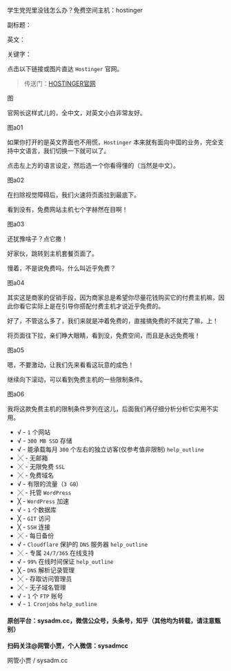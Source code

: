 学生党兜里没钱怎么办？免费空间主机：hostinger

副标题：

英文：

关键字：











点击以下链接或图片直达 `Hostinger` 官网。

> 传送门：[HOSTINGER官网](https://www.tkqlhce.com/click-100678624-13660621)

图



官网长这样式儿的，全中文，对英文小白非常友好。

图a01



如果你打开的是英文界面也不用慌，`Hostinger` 本来就有面向中国的业务，完全支持中文语言，我们切换一下就可以了。

点击左上方的语言设定，然后选一个你看得懂的（当然是中文）。

图a02



在扫除视觉障碍后，我们火速将页面拉到最底下。

看到没有，免费网站主机七个字赫然在目啊！

图a03



还犹豫啥子？点它撒！

好家伙，跳转到主机套餐页面了。

慢着，不是说免费吗，什么叫近乎免费？

图a04



其实这是商家的促销手段，因为商家总是希望你尽量花钱购买它的付费主机嘛，因此你看它实际上是在引导你搭配付费主机才说近乎免费的。

好了，不管这么多了，我们来就是冲着免费的，直接搞免费的不就完了嘛，上！

将页面往下拉，亲们睁大眼睛，看到没，免费空间，而且是永远免费哦！

图a05



嗯，不要激动，让我们先来看看这玩意的成色！

继续向下滚动，可以看到免费主机的一些限制条件。

图a06



我将这款免费主机的限制条件罗列在这儿，后面我们再仔细分析分析它实用不实用。



*  √ - `1` 个网站
*  √ - `300 MB SSD` 存储
*  √ - 能承载每月 `300` 个左右的独立访客(仅参考值非限制) `help_outline`
*  ╳ - 无邮箱
*  ╳ - 无限免费 `SSL`
*  ╳ - 免费域名
*  √ - 有限的流量（`3 GB`）
*  ╳ - 托管 `WordPress`
*  ╳ - `WordPress` 加速
*  √ - `1` 个数据库
*  ╳ - `GIT` 访问
*  ╳ - `SSH` 连接
*  ╳ - 每日备份
*  √ - `Cloudflare` 保护的 `DNS` 服务器 `help_outline`
*  ╳ - 专属 `24/7/365` 在线支持
*  √ - `99%` 在线时间保证 `help_outline`
*  ╳ - `DNS` 解析记录管理
*  ╳ - 存取访问管理员
*  ╳ - 无子域名管理
*  √ - `1` 个 `FTP` 账号
*  √ - `1 Cronjobs`  `help_outline`



























#### 原创平台：sysadm.cc，微信公众号，头条号，知乎（其他均为转载，请注意甄别）



**扫码关注@网管小贾，个人微信：sysadmcc**

网管小贾 / sysadm.cc

